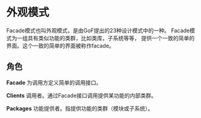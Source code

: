 # 外观模式
Facade模式也叫外观模式，是由GoF提出的23种设计模式中的一种。
Facade模式为一组具有类似功能的类群，比如类库，子系统等等，
提供一个一致的简单的界面。这个一致的简单的界面被称作facade。

## 角色
**Facade**
为调用方定义简单的调用接口。

**Clients**
调用者。通过Facade接口调用提供某功能的内部类群。

**Packages**
功能提供者。指提供功能的类群（模块或子系统）。